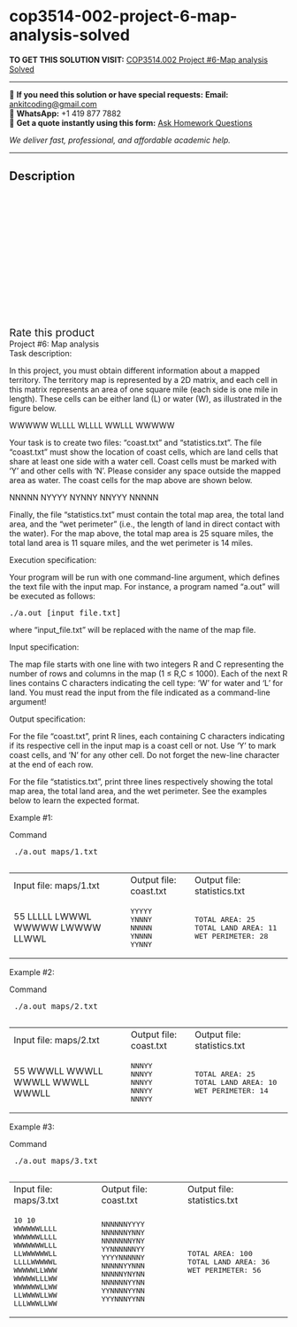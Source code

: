 # cop3514-002-project-6-map-analysis-solved
**TO GET THIS SOLUTION VISIT:** [COP3514.002 Project #6-Map analysis Solved](https://www.ankitcodinghub.com/product/cop3514-002-project-6-map-analysis-solved/)


---

📩 **If you need this solution or have special requests:** **Email:** ankitcoding@gmail.com  
📱 **WhatsApp:** +1 419 877 7882  
📄 **Get a quote instantly using this form:** [Ask Homework Questions](https://www.ankitcodinghub.com/services/ask-homework-questions/)

*We deliver fast, professional, and affordable academic help.*

---

<h2>Description</h2>



<div class="kk-star-ratings kksr-auto kksr-align-center kksr-valign-top" data-payload="{&quot;align&quot;:&quot;center&quot;,&quot;id&quot;:&quot;100344&quot;,&quot;slug&quot;:&quot;default&quot;,&quot;valign&quot;:&quot;top&quot;,&quot;ignore&quot;:&quot;&quot;,&quot;reference&quot;:&quot;auto&quot;,&quot;class&quot;:&quot;&quot;,&quot;count&quot;:&quot;0&quot;,&quot;legendonly&quot;:&quot;&quot;,&quot;readonly&quot;:&quot;&quot;,&quot;score&quot;:&quot;0&quot;,&quot;starsonly&quot;:&quot;&quot;,&quot;best&quot;:&quot;5&quot;,&quot;gap&quot;:&quot;4&quot;,&quot;greet&quot;:&quot;Rate this product&quot;,&quot;legend&quot;:&quot;0\/5 - (0 votes)&quot;,&quot;size&quot;:&quot;24&quot;,&quot;title&quot;:&quot;COP3514.002 Project #6-Map analysis Solved&quot;,&quot;width&quot;:&quot;0&quot;,&quot;_legend&quot;:&quot;{score}\/{best} - ({count} {votes})&quot;,&quot;font_factor&quot;:&quot;1.25&quot;}">

<div class="kksr-stars">

<div class="kksr-stars-inactive">
            <div class="kksr-star" data-star="1" style="padding-right: 4px">


<div class="kksr-icon" style="width: 24px; height: 24px;"></div>
        </div>
            <div class="kksr-star" data-star="2" style="padding-right: 4px">


<div class="kksr-icon" style="width: 24px; height: 24px;"></div>
        </div>
            <div class="kksr-star" data-star="3" style="padding-right: 4px">


<div class="kksr-icon" style="width: 24px; height: 24px;"></div>
        </div>
            <div class="kksr-star" data-star="4" style="padding-right: 4px">


<div class="kksr-icon" style="width: 24px; height: 24px;"></div>
        </div>
            <div class="kksr-star" data-star="5" style="padding-right: 4px">


<div class="kksr-icon" style="width: 24px; height: 24px;"></div>
        </div>
    </div>

<div class="kksr-stars-active" style="width: 0px;">
            <div class="kksr-star" style="padding-right: 4px">


<div class="kksr-icon" style="width: 24px; height: 24px;"></div>
        </div>
            <div class="kksr-star" style="padding-right: 4px">


<div class="kksr-icon" style="width: 24px; height: 24px;"></div>
        </div>
            <div class="kksr-star" style="padding-right: 4px">


<div class="kksr-icon" style="width: 24px; height: 24px;"></div>
        </div>
            <div class="kksr-star" style="padding-right: 4px">


<div class="kksr-icon" style="width: 24px; height: 24px;"></div>
        </div>
            <div class="kksr-star" style="padding-right: 4px">


<div class="kksr-icon" style="width: 24px; height: 24px;"></div>
        </div>
    </div>
</div>


<div class="kksr-legend" style="font-size: 19.2px;">
            <span class="kksr-muted">Rate this product</span>
    </div>
    </div>
<div class="page" title="Page 1">
<div class="layoutArea">
<div class="column">
Project #6: Map analysis

</div>
</div>
<div class="layoutArea">
<div class="column">
Task description:

In this project, you must obtain different information about a mapped territory. The territory map is represented by a 2D matrix, and each cell in this matrix represents an area of one square mile (each side is one mile in length). These cells can be either land (L) or water (W), as illustrated in the figure below.

WWWWW WLLLL WLLLL WWLLL WWWWW

Your task is to create two files: “coast.txt” and “statistics.txt”. The file “coast.txt” must show the location of coast cells, which are land cells that share at least one side with a water cell. Coast cells must be marked with ‘Y’ and other cells with ‘N’. Please consider any space outside the mapped area as water. The coast cells for the map above are shown below.

NNNNN NYYYY NYNNY NNYYY NNNNN

Finally, the file “statistics.txt” must contain the total map area, the total land area, and the “wet perimeter” (i.e., the length of land in direct contact with the water). For the map above, the total map area is 25 square miles, the total land area is 11 square miles, and the wet perimeter is 14 miles.

Execution specification:

Your program will be run with one command-line argument, which defines the text file with the input map. For instance, a program named “a.out” will be executed as follows:

<pre>./a.out [input_file.txt]
</pre>
where “input_file.txt” will be replaced with the name of the map file.

Input specification:

The map file starts with one line with two integers R and C representing the number of rows and columns in the map (1 ≤ R,C ≤ 1000). Each of the next R lines contains C characters indicating the cell type: ‘W’ for water and ‘L’ for land. You must read the input from the file indicated as a command-line argument!

Output specification:

For the file “coast.txt”, print R lines, each containing C characters indicating if its respective cell in the input map is a coast cell or not. Use ‘Y’ to mark coast cells, and ‘N’ for any other cell. Do not forget the new-line character at the end of each row.

For the file “statistics.txt”, print three lines respectively showing the total map area, the total land area, and the wet perimeter. See the examples below to learn the expected format.

</div>
</div>
</div>
<div class="page" title="Page 2">
<div class="layoutArea">
<div class="column">
Example #1:

Command

<pre> ./a.out maps/1.txt
</pre>
</div>
</div>
<table>
<tbody>
<tr>
<td>
<div class="layoutArea">
<div class="column">
Input file: maps/1.txt

</div>
</div>
</td>
<td>
<div class="layoutArea">
<div class="column">
Output file: coast.txt

</div>
</div>
</td>
<td>
<div class="layoutArea">
<div class="column">
Output file: statistics.txt

</div>
</div>
</td>
</tr>
<tr>
<td>
<div class="layoutArea">
<div class="column">
55 LLLLL LWWWL WWWWW LWWWW LLWWL

</div>
</div>
</td>
<td>
<div class="layoutArea">
<div class="column">
<pre>YYYYY
YNNNY
NNNNN
YNNNN
YYNNY
</pre>
</div>
</div>
</td>
<td>
<div class="layoutArea">
<div class="column">
<pre>TOTAL AREA: 25
TOTAL LAND AREA: 11
WET PERIMETER: 28
</pre>
</div>
</div>
</td>
</tr>
</tbody>
</table>
<div class="layoutArea">
<div class="column">
Example #2:

Command

<pre> ./a.out maps/2.txt
</pre>
</div>
</div>
<table>
<tbody>
<tr>
<td>
<div class="layoutArea">
<div class="column">
Input file: maps/2.txt

</div>
</div>
</td>
<td>
<div class="layoutArea">
<div class="column">
Output file: coast.txt

</div>
</div>
</td>
<td>
<div class="layoutArea">
<div class="column">
Output file: statistics.txt

</div>
</div>
</td>
</tr>
<tr>
<td>
<div class="layoutArea">
<div class="column">
55 WWWLL WWWLL WWWLL WWWLL WWWLL

</div>
</div>
</td>
<td>
<div class="layoutArea">
<div class="column">
<pre>NNNYY
NNNYY
NNNYY
NNNYY
NNNYY
</pre>
</div>
</div>
</td>
<td>
<div class="layoutArea">
<div class="column">
<pre>TOTAL AREA: 25
TOTAL LAND AREA: 10
WET PERIMETER: 14
</pre>
</div>
</div>
</td>
</tr>
</tbody>
</table>
<div class="layoutArea">
<div class="column">
Example #3:

Command

<pre> ./a.out maps/3.txt
</pre>
</div>
</div>
<table>
<tbody>
<tr>
<td>
<div class="layoutArea">
<div class="column">
Input file: maps/3.txt

</div>
</div>
</td>
<td>
<div class="layoutArea">
<div class="column">
Output file: coast.txt

</div>
</div>
</td>
<td>
<div class="layoutArea">
<div class="column">
Output file: statistics.txt

</div>
</div>
</td>
</tr>
<tr>
<td>
<div class="layoutArea">
<div class="column">
<pre>10 10
WWWWWWLLLL
WWWWWWLLLL
WWWWWWWLLL
LLWWWWWWLL
LLLLWWWWWL
WWWWWLLWWW
WWWWWLLLWW
WWWWWWLLWW
LLWWWWLLWW
LLLWWWLLWW
</pre>
</div>
</div>
</td>
<td>
<div class="layoutArea">
<div class="column">
<pre>NNNNNNYYYY
NNNNNNYNNY
NNNNNNNYNY
YYNNNNNNYY
YYYYNNNNNY
NNNNNYYNNN
NNNNNYNYNN
NNNNNNYYNN
YYNNNNYYNN
YYYNNNYYNN
</pre>
</div>
</div>
</td>
<td>
<div class="layoutArea">
<div class="column">
<pre>TOTAL AREA: 100
TOTAL LAND AREA: 36
WET PERIMETER: 56
</pre>
</div>
</div>
</td>
</tr>
</tbody>
</table>
</div>
